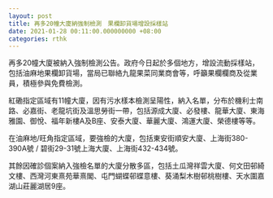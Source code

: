 ```yaml
---
layout: post
title: 再多20幢大廈納強制檢測　果欄卸貨場增設採樣站
date: 2021-01-28 00:11:00.000000000 +08:00
categories: rthk
---
```


再多20幢大廈被納入強制檢測公告。政府今日起於多個地方，增設流動採樣站，包括油麻地果欄卸貨場，當局已聯絡九龍果菜同業商會等，呼籲果欄欄商及從業員，積極參與免費檢測。

紅磡指定區域有11幢大廈，因有污水樣本檢測呈陽性，納入名單，分布於機利士南路、必嘉街、老龍坑街及溫思勞街一帶，包括源成大廈、必發樓、龍華大廈、東海雅園、御悅、福年新樓A及B座、安泰大廈、華麗大廈、鴻運大廈、榮德樓等等。

在油麻地/旺角指定區域，要強檢的大廈，包括東安街順安大廈、上海街380-390A號 / 碧街29-31號上海大廈、上海街432-434號。

其餘因確診個案納入強檢名單的大廈分散多區，包括土瓜灣祥雲大廈、何文田邨綺文樓、西灣河東熹苑華熹閣、屯門蝴蝶邨蝶意樓、葵涌梨木樹邨桃樹樓、天水圍嘉湖山莊麗湖居9座。
